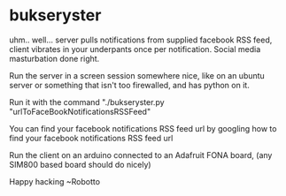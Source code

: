 # bukseryster
uhm.. well... server pulls notifications from supplied facebook RSS feed, client vibrates in your underpants once per notification. Social media masturbation done right.

Run the server in a screen session somewhere nice, like on an ubuntu server or something that isn't too firewalled, and has python on it.

Run it with the command "./bukseryster.py "urlToFaceBookNotificationsRSSFeed"

You can find your facebook notifications RSS feed url by googling how to find your facebook notifications RSS feed url

Run the client on an arduino connected to an Adafruit FONA board, (any SIM800 based board should do nicely)

Happy hacking
~Robotto